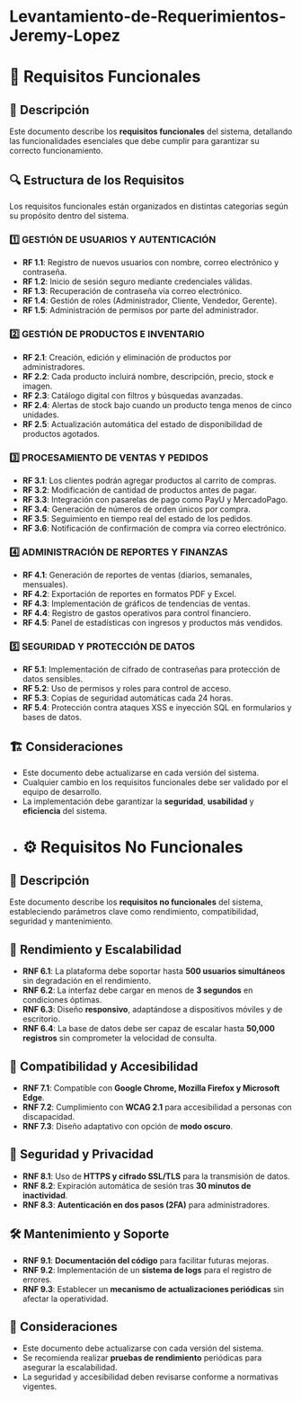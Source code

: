 # Levantamiento-de-Requerimientos-Jeremy-Lopez
# 📝 Requisitos Funcionales  

## 📜 Descripción  
Este documento describe los **requisitos funcionales** del sistema, detallando las funcionalidades esenciales que debe cumplir para garantizar su correcto funcionamiento.  

## 🔍 Estructura de los Requisitos  
Los requisitos funcionales están organizados en distintas categorías según su propósito dentro del sistema.  

### 1️⃣ GESTIÓN DE USUARIOS Y AUTENTICACIÓN  
- **RF 1.1**: Registro de nuevos usuarios con nombre, correo electrónico y contraseña.  
- **RF 1.2**: Inicio de sesión seguro mediante credenciales válidas.  
- **RF 1.3**: Recuperación de contraseña vía correo electrónico.  
- **RF 1.4**: Gestión de roles (Administrador, Cliente, Vendedor, Gerente).  
- **RF 1.5**: Administración de permisos por parte del administrador.  

### 2️⃣ GESTIÓN DE PRODUCTOS E INVENTARIO  
- **RF 2.1**: Creación, edición y eliminación de productos por administradores.  
- **RF 2.2**: Cada producto incluirá nombre, descripción, precio, stock e imagen.  
- **RF 2.3**: Catálogo digital con filtros y búsquedas avanzadas.  
- **RF 2.4**: Alertas de stock bajo cuando un producto tenga menos de cinco unidades.  
- **RF 2.5**: Actualización automática del estado de disponibilidad de productos agotados.  

### 3️⃣ PROCESAMIENTO DE VENTAS Y PEDIDOS  
- **RF 3.1**: Los clientes podrán agregar productos al carrito de compras.  
- **RF 3.2**: Modificación de cantidad de productos antes de pagar.  
- **RF 3.3**: Integración con pasarelas de pago como PayU y MercadoPago.  
- **RF 3.4**: Generación de números de orden únicos por compra.  
- **RF 3.5**: Seguimiento en tiempo real del estado de los pedidos.  
- **RF 3.6**: Notificación de confirmación de compra vía correo electrónico.  

### 4️⃣ ADMINISTRACIÓN DE REPORTES Y FINANZAS  
- **RF 4.1**: Generación de reportes de ventas (diarios, semanales, mensuales).  
- **RF 4.2**: Exportación de reportes en formatos PDF y Excel.  
- **RF 4.3**: Implementación de gráficos de tendencias de ventas.  
- **RF 4.4**: Registro de gastos operativos para control financiero.  
- **RF 4.5**: Panel de estadísticas con ingresos y productos más vendidos.  

### 5️⃣ SEGURIDAD Y PROTECCIÓN DE DATOS  
- **RF 5.1**: Implementación de cifrado de contraseñas para protección de datos sensibles.  
- **RF 5.2**: Uso de permisos y roles para control de acceso.  
- **RF 5.3**: Copias de seguridad automáticas cada 24 horas.  
- **RF 5.4**: Protección contra ataques XSS e inyección SQL en formularios y bases de datos.  

## 🏗 Consideraciones  
- Este documento debe actualizarse en cada versión del sistema.  
- Cualquier cambio en los requisitos funcionales debe ser validado por el equipo de desarrollo.  
- La implementación debe garantizar la **seguridad**, **usabilidad** y **eficiencia** del sistema.
- # ⚙️ Requisitos No Funcionales

## 📜 Descripción  
Este documento describe los **requisitos no funcionales** del sistema, estableciendo parámetros clave como rendimiento, compatibilidad, seguridad y mantenimiento.

## 🚀 Rendimiento y Escalabilidad  
- **RNF 6.1**: La plataforma debe soportar hasta **500 usuarios simultáneos** sin degradación en el rendimiento.  
- **RNF 6.2**: La interfaz debe cargar en menos de **3 segundos** en condiciones óptimas.  
- **RNF 6.3**: Diseño **responsivo**, adaptándose a dispositivos móviles y de escritorio.  
- **RNF 6.4**: La base de datos debe ser capaz de escalar hasta **50,000 registros** sin comprometer la velocidad de consulta.  

## 🔄 Compatibilidad y Accesibilidad  
- **RNF 7.1**: Compatible con **Google Chrome, Mozilla Firefox y Microsoft Edge**.  
- **RNF 7.2**: Cumplimiento con **WCAG 2.1** para accesibilidad a personas con discapacidad.  
- **RNF 7.3**: Diseño adaptativo con opción de **modo oscuro**.  

## 🔐 Seguridad y Privacidad  
- **RNF 8.1**: Uso de **HTTPS y cifrado SSL/TLS** para la transmisión de datos.  
- **RNF 8.2**: Expiración automática de sesión tras **30 minutos de inactividad**.  
- **RNF 8.3**: **Autenticación en dos pasos (2FA)** para administradores.  

## 🛠 Mantenimiento y Soporte  
- **RNF 9.1**: **Documentación del código** para facilitar futuras mejoras.  
- **RNF 9.2**: Implementación de un **sistema de logs** para el registro de errores.  
- **RNF 9.3**: Establecer un **mecanismo de actualizaciones periódicas** sin afectar la operatividad.  

## 📌 Consideraciones  
- Este documento debe actualizarse con cada versión del sistema.  
- Se recomienda realizar **pruebas de rendimiento** periódicas para asegurar la escalabilidad.  
- La seguridad y accesibilidad deben revisarse conforme a normativas vigentes.
